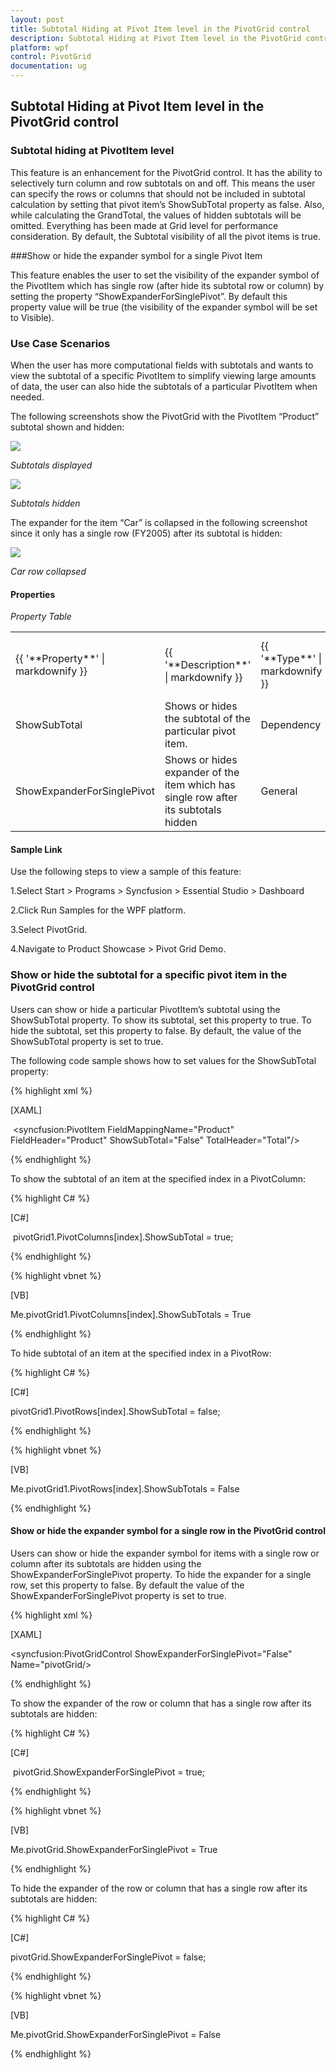 ```yaml
---
layout: post
title: Subtotal Hiding at Pivot Item level in the PivotGrid control
description: Subtotal Hiding at Pivot Item level in the PivotGrid control
platform: wpf
control: PivotGrid
documentation: ug
---
```


## Subtotal Hiding at Pivot Item level in the PivotGrid control

### Subtotal hiding at PivotItem level


This feature is an enhancement for the PivotGrid control. It has the ability to selectively turn column and row subtotals on and off. This means the user can specify the rows or columns that should not be included in subtotal calculation by setting that pivot item’s ShowSubTotal property as false. Also, while calculating the GrandTotal, the values of hidden subtotals will be omitted. Everything has been made at Grid level for performance consideration. By default, the Subtotal visibility of all the pivot items is true.

###Show or hide the expander symbol for a single Pivot Item

This feature enables the user to set the visibility of the expander symbol of the PivotItem which has single row (after hide its subtotal row or column) by setting the property “ShowExpanderForSinglePivot”. By default this property value will be true (the visibility of the expander symbol will be set to Visible). 

### Use Case Scenarios

When the user has more computational fields with subtotals and wants to view the subtotal of a specific PivotItem to simplify viewing large amounts of data, the user can also hide the subtotals of a particular PivotItem when needed.

The following screenshots show the PivotGrid with the PivotItem “Product” subtotal shown and hidden:

![](Features_images/Features_img54.png)



_Subtotals displayed_

![](Features_images/Features_img55.png)



_Subtotals hidden_

The expander for the item “Car” is collapsed in the following screenshot since it only has a single row (FY2005) after its subtotal is hidden:

![](Features_images/Features_img56.png)



_Car row collapsed_

#### Properties

_Property Table_

<table>
<tr>
<td>
 {{ '**Property**' | markdownify }}</td><td>
 {{ '**Description**' | markdownify }}</td><td>
 {{ '**Type**' | markdownify }}</td><td>
 {{ '**Data Type**' | markdownify }}</td><td>
 {{ '**Reference links**' | markdownify }}</td></tr>
<tr>
<td>
ShowSubTotal</td><td>
Shows or hides the subtotal of the particular pivot item.</td><td>
Dependency </td><td>
Boolean </td><td>
</td></tr>
<tr>
<td>
ShowExpanderForSinglePivot</td><td>
Shows or hides expander of the  item which has single row after its subtotals hidden</td><td>
General</td><td>
Boolean</td><td>
</td></tr>
</table>


#### Sample Link

Use the following steps to view a sample of this feature:

1.Select Start > Programs > Syncfusion > Essential Studio <version number> > Dashboard

2.Click Run Samples for the WPF platform.

3.Select PivotGrid.

4.Navigate to Product Showcase > Pivot Grid Demo.

### Show or hide the subtotal for a specific pivot item in the PivotGrid control

Users can show or hide a particular PivotItem’s subtotal using the ShowSubTotal property. To show its subtotal, set this property to true. To hide the subtotal, set this property to false. By default, the value of the ShowSubTotal property is set to true.

The following code sample shows how to set values for the ShowSubTotal property:

{% highlight xml %} 

[XAML]

 <syncfusion:PivotItem FieldMappingName="Product" FieldHeader="Product" ShowSubTotal="False" TotalHeader="Total"/>


{% endhighlight %} 


To show the subtotal of an item at the specified index in a PivotColumn:

{% highlight C# %}  

[C#]

 pivotGrid1.PivotColumns[index].ShowSubTotal = true; 

{% endhighlight %} 

{% highlight vbnet %} 

[VB]

Me.pivotGrid1.PivotColumns[index].ShowSubTotals = True

{% endhighlight %} 

To hide subtotal of an item at the specified index in a PivotRow:

{% highlight C# %}  

[C#]

pivotGrid1.PivotRows[index].ShowSubTotal = false;  

 {% endhighlight %}

{% highlight vbnet %} 

[VB]

Me.pivotGrid1.PivotRows[index].ShowSubTotals = False

{% endhighlight %} 

#### Show or hide the expander symbol for a single row in the PivotGrid control

Users can show or hide the expander symbol for items with a single row or column after its subtotals are hidden using the ShowExpanderForSinglePivot property. To hide the expander for a single row, set this property to false. By default the value of the ShowExpanderForSinglePivot property is set to true.

{% highlight xml %} 

[XAML]

  <syncfusion:PivotGridControl ShowExpanderForSinglePivot="False" Name="pivotGrid/>


{% endhighlight %} 


To show the expander of the row or column that has a single row after its subtotals are hidden:

{% highlight C# %} 

[C#]

 pivotGrid.ShowExpanderForSinglePivot = true;

 {% endhighlight %} 



{% highlight vbnet %}  

[VB]



Me.pivotGrid.ShowExpanderForSinglePivot = True

{% endhighlight %}

 To hide the expander of the row or column that has a single row after its subtotals are hidden:

{% highlight C# %}  

[C#]

pivotGrid.ShowExpanderForSinglePivot = false;

{% endhighlight %} 

{% highlight vbnet %} 

[VB]

Me.pivotGrid.ShowExpanderForSinglePivot = False

{% endhighlight %} 

